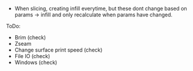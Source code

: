 - When slicing, creating infill everytime, but these dont change based on params -> infill and only recalculate when params have changed.


ToDo:
- Brim (check)
- Zseam
- Change surface print speed (check)
- File IO (check)
- Windows (check)